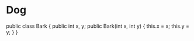 # Dog

public class Bark
{
    public int x, y;
    public Bark(int x, int y) 
    {
        this.x = x;
        this.y = y;
    }
}

